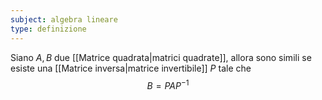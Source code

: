 ```yaml
---
subject: algebra lineare
type: definizione
---
```

Siano $A,B$ due [[Matrice quadrata|matrici quadrate]], allora sono simili se esiste una [[Matrice inversa|matrice invertibile]] $P$ tale che
$$
B=PAP^{-1}
$$